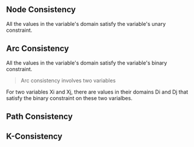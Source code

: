 ## Node Consistency
All the values in the variable's domain satisfy the variable's unary constraint.
## Arc Consistency
All the values in the variable's domain satisfy the variable's binary constraint.

>Arc consistency involves two variables

For two variables Xi and Xj, there are values in their domains Di and Dj that satisfy the binary constraint on these two varialbes.

## Path Consistency
## K-Consistency